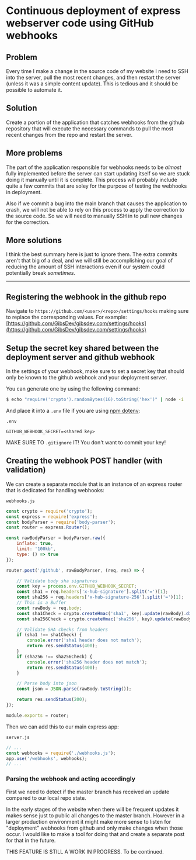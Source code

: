 # Continuous deployment of express webserver code using GitHub webhooks

## Problem

Every time I make a change in the source code of my website I need to SSH into the server, pull the most recent changes, and then restart the server (unless it was a simple content update). This is tedious and it should be possible to automate it.

## Solution

Create a portion of the application that catches webhooks from the github repository that will execute the necessary commands to pull the most recent changes from the repo and restart the server.

## More problems

The part of the application responsible for webhooks needs to be _almost_ fully implemented before the server can start updating itself so we are stuck doing it manually until it is complete. This process will probably include quite a few commits that are soley for the purpose of testing the webhooks in deployment.

Also if we commit a bug into the main branch that causes the application to crash, we will not be able to rely on this process to apply the correction to the source code. So we will need to manually SSH in to pull new changes for the correction.

## More solutions

I think the best summary here is just to ignore them. The extra commits aren't that big of a deal, and we will still be accomplishing our goal of reducing the amount of SSH interactions even if our system could potentially break _sometimes_.

<hr>

## Registering the webhook in the github repo

Navigate to `https://github.com/<user>/<repo>/settings/hooks` making sure to replace the corresponding values.
For example: [https://github.com/GibsDev/gibsdev.com/settings/hooks](https://github.com/GibsDev/gibsdev.com/settings/hooks)

## Setup the secret key shared between the deployment server and github webhook

In the settings of your webhook, make sure to set a secret key that should only be known to the github webhook and your deployment server.

You can generate one by using the following command: 
``` bash
$ echo "require('crypto').randomBytes(16).toString('hex')" | node -i
```

And place it into a `.env` file if you are using [npm dotenv](https://www.npmjs.com/package/dotenv):

`.env`
```
GITHUB_WEBHOOK_SECRET=<shared key>
```

MAKE SURE TO `.gitignore` IT! You don't want to commit your key!

## Creating the webhook POST handler (with validation)

We can create a separate module that is an instance of an express router that is dedicated for handling webhooks:

`webhooks.js`
``` javascript
const crypto = require('crypto');
const express = require('express');
const bodyParser = require('body-parser');
const router = express.Router();

const rawBodyParser = bodyParser.raw({
    inflate: true,
    limit: '100kb',
    type: () => true
});

router.post('/github', rawBodyParser, (req, res) => {

    // Validate body sha signatures
    const key = process.env.GITHUB_WEBHOOK_SECRET;
    const sha1 = req.headers['x-hub-signature'].split('=')[1];
    const sha256 = req.headers['x-hub-signature-256'].split('=')[1];
    // This is a Buffer
    const rawBody = req.body;
    const sha1Check = crypto.createHmac('sha1', key).update(rawBody).digest('hex');
    const sha256Check = crypto.createHmac('sha256', key).update(rawBody).digest('hex');

    // Validate SHA checks from headers
    if (sha1 !== sha1Check) {
        console.error('sha1 header does not match');
        return res.sendStatus(400);
    }
    if (sha256 !== sha256Check) {
        console.error('sha256 header does not match');
        return res.sendStatus(400);
    }

    // Parse body into json
    const json = JSON.parse(rawBody.toString());

    return res.sendStatus(200);
});

module.exports = router;
```

Then we can add this to our main express app:

`server.js`
``` javascript
// ...
const webhooks = require('./webhooks.js');
app.use('/webhooks', webhooks);
// ...
```

### Parsing the webhook and acting accordingly

First we need to detect if the master branch has received an update compared to our local repo state.

In the early stages of the website when there will be frequent updates it makes sense just to public all changes to the master branch. However in a larger production environment it might make more sense to listen for "deployment" webhooks from github and only make changes when those occur. I would like to make a tool for doing that and create a separate post for that in the future.

THIS FEATURE IS STILL A WORK IN PROGRESS. To be continued.
